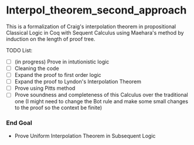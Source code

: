 ﻿# Interpol_theorem_second_approach

This is a formalization of Craig's interpolation theorem in propositional Classical Logic in Coq with Sequent Calculus using Maehara's method by induction on the length of proof tree.

TODO List:
- [ ] \(in progress) Prove in intutionistic logic 
- [ ] Cleaning the code
- [ ] Expand the proof to first order logic
- [ ] Expand the proof to Lyndon's Interpolation Theorem
- [ ] Prove using Pitts method
- [ ] Prove soundness and completeness of this Calculus over the traditional one (I might need to change the Bot rule and make some small changes to the proof so the context be finite)
### End Goal
- Prove Uniform Interpolation Theorem in Subsequent Logic
